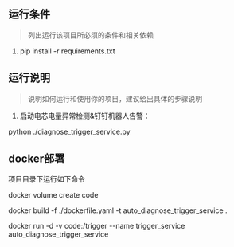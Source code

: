 ## 运行条件
> 列出运行该项目所必须的条件和相关依赖  
1. pip install -r requirements.txt



## 运行说明
> 说明如何运行和使用你的项目，建议给出具体的步骤说明
1. 启动电芯电量异常检测&钉钉机器人告警：

python ./diagnose_trigger_service.py


## docker部署

项目目录下运行如下命令

docker volume create code 

docker build -f ./dockerfile.yaml  -t auto_diagnose_trigger_service .

docker run -d -v code:/trigger --name trigger_service auto_diagnose_trigger_service
